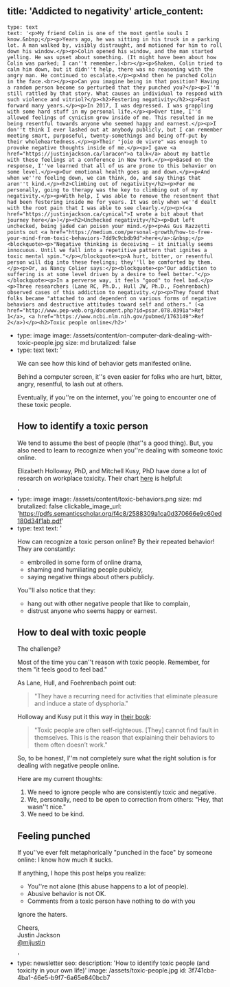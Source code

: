 title: 'Addicted to negativity'
article_content:
  -
    type: text
    text: '<p>My friend Colin is one of the most gentle souls I know.&nbsp;</p><p>Years ago, he was sitting in his truck in a parking lot. A man walked by, visibly distraught, and motioned for him to roll down his window.</p><p>Colin opened his window, and the man started yelling. He was upset about something. (It might have been about how Colin was parked; I can''t remember.)<br></p><p>Shaken, Colin tried to calm him down, but it didn''t help, there was no reasoning with the angry man. He continued to escalate.</p><p>And then he punched Colin in the face.<br></p><p>Can you imagine being in that position? Having a random person become so perturbed that they punched you?</p><p>I''m still rattled by that story. What causes an individual to respond with such violence and vitriol?</p><h2>Festering negativity</h2><p>Fast forward many years.</p><p>In 2017, I was depressed. I was grappling with some hard stuff in my personal life.</p><p>Over time, I''d allowed feelings of cynicism grow inside of me. This resulted in me being resentful towards anyone who seemed happy and earnest.</p><p>I don''t think I ever lashed out at anybody publicly, but I can remember meeting smart, purposeful, twenty-somethings and being off-put by their wholeheartedness.</p><p>Their "joie de vivre" was enough to provoke negative thoughts inside of me.</p><p>I gave <a href="https://justinjackson.ca/laracon">a talk</a> about my battle with these feelings at a conference in New York.</p><p>Based on the response, I''ve learned that all of us are prone to this behavior on some level.</p><p>Our emotional health goes up and down.</p><p>And when we''re feeling down, we can think, do, and say things that aren''t kind.</p><h2>Climbing out of negativity</h2><p>For me personally, going to therapy was the key to climbing out of my negativity.</p><p>With help, I was able to remove the resentment that had been festering inside me for years. It was only when we''d dealt with the root pain that I was able to see clearly.</p><p>(<a href="https://justinjackson.ca/cynical">I wrote a bit about that journey here</a>)</p><h2>Unchecked negativity</h2><p>But left unchecked, being jaded can poison your mind.</p><p>As Gus Razzetti points out <a href="https://medium.com/personal-growth/how-to-free-your-mind-from-toxic-behaviors-7dd9c9cbdb9d">here</a>:&nbsp;</p><blockquote><p>"Negative thinking is deceiving — it initially seems innocuous. Until we fall into a repetitive pattern that ignites a toxic mental spin."</p></blockquote><p>A hurt, bitter, or resentful person will dig into these feelings; they''ll be comforted by them.</p><p>Or, as Nancy Colier says:</p><blockquote><p>"Our addiction to suffering is at some level driven by a desire to feel better."</p></blockquote><p>In a perverse way, it feels "good" to feel bad.</p><p>Three researchers (Lane RC, Ph.D., Hull JW, Ph.D., Foehrenbach) observed cases of this addiction to negativity.</p><p>They found that folks became "attached to and dependent on various forms of negative behaviors and destructive attitudes toward self and others." (<a href="http://www.pep-web.org/document.php?id=psar.078.0391a">Ref 1</a>, <a href="https://www.ncbi.nlm.nih.gov/pubmed/1763149">Ref 2</a>)</p><h2>Toxic people online</h2>'
  -
    type: image
    image: /assets/content/on-computer-dark-dealing-with-toxic-people.jpg
    size: md
    brutalized: false
  -
    type: text
    text: '<p>We can see how this kind of behavior gets manifested online.</p><p>Behind a computer screen, it''s even easier for folks who are hurt, bitter, angry, resentful, to lash out at others.</p><p>Eventually, if you''re on the internet, you''re going to encounter one of these toxic people.<br></p><h2>How to identify a toxic person</h2><p>We tend to assume the best of people (that''s a good thing). But, you also need to learn to recognize when you''re dealing with someone toxic online.</p><p>Elizabeth Holloway, PhD, and Mitchell Kusy, PhD have done a lot of research on workplace toxicity. Their chart <a href="https://pdfs.semanticscholar.org/f4c8/2588309a1ca0d370666e9c60ed180d34f1ab.pdf">here</a> is helpful:</p>'
  -
    type: image
    image: /assets/content/toxic-behaviors.png
    size: md
    brutalized: false
    clickable_image_url: 'https://pdfs.semanticscholar.org/f4c8/2588309a1ca0d370666e9c60ed180d34f1ab.pdf'
  -
    type: text
    text: '<p>How can recognize a toxic person online? By their repeated behavior! They are constantly:</p><ul><li>embroiled in some form of online drama,</li><li>shaming and humiliating people publicly,</li><li>saying negative things about others publicly.</li></ul><p>You''ll also notice that they:</p><ul><li>hang out with other negative people that like to complain,</li><li>distrust anyone who seems happy or earnest.</li></ul><h2>How to deal with toxic people</h2><p>The challenge?</p><p>Most of the time you can''t reason with toxic people. Remember, for them "it feels good to feel bad."&nbsp;</p><p>As Lane, Hull, and Foehrenbach point out:</p><blockquote><p>"They have a recurring need for activities that eliminate pleasure and induce a state of dysphoria."</p></blockquote><p>Holloway and Kusy put it this way in <a href="https://www.amazon.com/dp/B00263ZLGW/ref=cm_sw_r_tw_dp_U_x_AIwHDb4CJFW6Q">their book</a>:</p><blockquote><p>"Toxic people are often self-righteous. [They] cannot find fault in themselves. This is the reason that explaining their behaviors to them often doesn’t work."</p></blockquote><p>So, to be honest, I''m not completely sure what the right solution is for dealing with negative people online.</p><p>Here are my current thoughts:</p><ol><li>We need to ignore people who are consistently toxic and negative.</li><li>We, personally, need to be open to correction from others: "Hey, that wasn''t nice."</li><li>We need to be kind.</li></ol><h2>Feeling punched</h2><p>If you''ve ever felt metaphorically "punched in the face" by someone online: I know how much it sucks.</p><p>If anything, I hope this post helps you realize:</p><ul><li>You''re not alone (this abuse happens to a lot of people).</li><li>Abusive behavior is not OK.</li><li>Comments from a toxic person have nothing to do with you</li></ul><p>Ignore the haters.<br></p><p>Cheers,<br>Justin Jackson<br><a href="https://twitter.com/mijustin">@mijustin</a></p>'
  -
    type: newsletter
seo:
  description: 'How to identify toxic people (and toxicity in your own life)'
  image: /assets/toxic-people.jpg
id: 3f741cba-4ba1-46e5-b9f7-6a65e840bcb7
